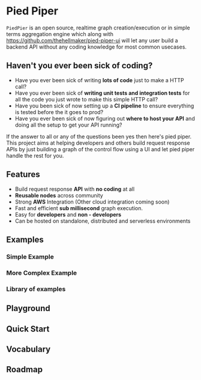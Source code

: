 # Pied Piper
`PiedPier` is an open source, realtime graph creation/execution or in simple terms aggregation engine which along with https://github.com/thehellmaker/pied-piper-ui will let any user build a backend API without any coding knowledge for most common usecases. 

## Haven't you ever been sick of coding?

- Have you ever been sick of writing **lots of code** just to make a HTTP call?
- Have you ever been sick of **writing unit tests and integration tests** for all the code you just wrote to make this simple HTTP call?
- Have you been sick of now setting up a **CI pipeline** to ensure everything is tested before the it goes to prod?
- Have you ever been sick of now figuring out **where to host your API** and doing all the setup to get your API running?

If the answer to all or any of the questions been yes then here's pied piper. This project aims at helping developers and others build request response APIs by just building a graph of the control flow using a UI and let pied piper handle the rest for you.

## Features
- Build request response **API** with **no coding** at all
- **Reusable nodes** across community
- Strong **AWS** Integration (Other cloud integration coming soon)
- Fast and efficient **sub millisecond** graph execution.
- Easy for **developers** and **non - developers**
- Can be hosted on standalone, distributed and serverless environments

## Examples

### Simple Example

### More Complex Example

### Library of examples

## Playground

## Quick Start


## Vocabulary

## Roadmap

